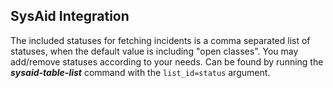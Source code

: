## SysAid Integration

The included statuses for fetching incidents is a comma separated list of statuses, when the default value is including "open
classes". You may add/remove statuses according to your needs. Can be found by running the ***sysaid-table-list*** command with
the `list_id=status` argument.